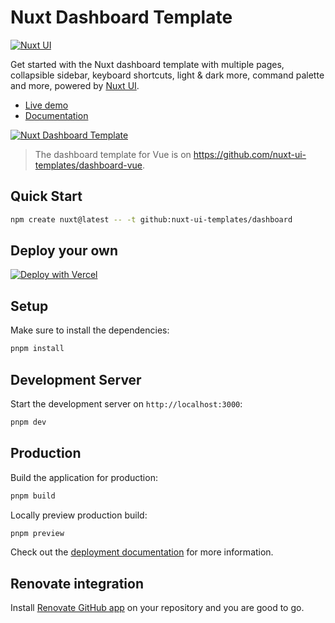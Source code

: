 # Nuxt Dashboard Template

[![Nuxt UI](https://img.shields.io/badge/Made%20with-Nuxt%20UI-00DC82?logo=nuxt&labelColor=020420)](https://ui.nuxt.com)

Get started with the Nuxt dashboard template with multiple pages, collapsible sidebar, keyboard shortcuts, light & dark more, command palette and more, powered by [Nuxt UI](https://ui.nuxt.com).

- [Live demo](https://dashboard-template.nuxt.dev/)
- [Documentation](https://ui4.nuxt.com/docs/getting-started/installation/nuxt)

<a href="https://dashboard-template.nuxt.dev/" target="_blank">
  <picture>
    <source media="(prefers-color-scheme: dark)" srcset="https://ui4.nuxt.com/assets/templates/nuxt/dashboard-dark.png">
    <source media="(prefers-color-scheme: light)" srcset="https://ui4.nuxt.com/assets/templates/nuxt/dashboard-light.png">
    <img alt="Nuxt Dashboard Template" src="https://ui4.nuxt.com/assets/templates/nuxt/dashboard-light.png">
  </picture>
</a>

> The dashboard template for Vue is on https://github.com/nuxt-ui-templates/dashboard-vue.

## Quick Start

```bash [Terminal]
npm create nuxt@latest -- -t github:nuxt-ui-templates/dashboard
```

## Deploy your own

[![Deploy with Vercel](https://vercel.com/button)](https://vercel.com/new/clone?repository-url=https%3A%2F%2Fgithub.com%2Fnuxt-ui-templates%2Fdashboard&demo-image=https%3A%2F%2Fui4.nuxt.com%2Fassets%2Ftemplates%2Fnuxt%2Fdashboard-dark.png&demo-url=https%3A%2F%2Fdashboard-template.nuxt.dev%2F&demo-title=Nuxt%20Dashboard%20Template&demo-description=A%20dashboard%20template%20with%20multi-column%20layout%20for%20building%20sophisticated%20admin%20interfaces.)

## Setup

Make sure to install the dependencies:

```bash
pnpm install
```

## Development Server

Start the development server on `http://localhost:3000`:

```bash
pnpm dev
```

## Production

Build the application for production:

```bash
pnpm build
```

Locally preview production build:

```bash
pnpm preview
```

Check out the [deployment documentation](https://nuxt.com/docs/getting-started/deployment) for more information.

## Renovate integration

Install [Renovate GitHub app](https://github.com/apps/renovate/installations/select_target) on your repository and you are good to go.
